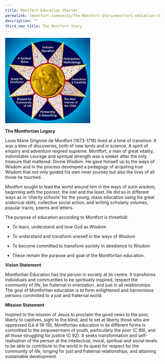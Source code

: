 ```yaml
---
title: Montfort Education Charter
permalink: /montfort-community/The-Montfort-Story/montfort-education-charter
description: ""
third_nav_title: The Montfort Story
---
```

<img src="/images/the_montfortian_charter.jpeg" 
     style="width:55%">


**The Montfortian Legacy**

Louis Marie Grignion de Montfort (1673-1716) lived at a time of transition. It was a time of discoveries, both of new lands and in science. A spirit of enquiry and adventure reigned supreme. Montfort, a man of great vitality, indomitable courage and spiritual strength was a seeker after the only treasure that mattered: Divine Wisdom. He gave himself up to the ways of Wisdom and in the process developed a pedagogy of acquiring true Wisdom that not only guided his own inner journey but also the lives of all those he touched.

Montfort sought to lead the world around him in the ways of such wisdom, beginning with the poorest, the lost and the least. He did so in different ways as in ‘charity schools’ for the young, mass education using his great oratorical skills, collective social action, and writing scholarly volumes, popular tracts, poems and letters.

  

The purpose of education according to Montfort is threefold:

*   To learn, understand and love God as Wisdom  
    
*   To understand and transform oneself in the ways of Wisdom  
    
*   To become committed to transform society in obedience to Wisdom  
    
*   These remain the purpose and goal of the Montfortian education.  
    

  

**Vision Statement**

Montfortian Education has the person in society at its centre. It transforms individuals and communities to be spiritually inspired, respect the community of life, be fraternal in orientation, and just in all relationships. The goal of Montfortian education is to form enlightened and harmonious persons committed to a just and fraternal world.

  

**Mission Statement**

Inspired to the mission of Jesus to proclaim the good news to the poor, liberty to captives, sight to the blind, and to set at liberty those who are oppressed (Lk.4:18-19), Montfortian education in its different forms is committed to the empowerment of youth, particularly the poor (C 89), and all those struggling for justice (C 92). It seeks transformation and self-realisation of the person at the intellectual, moral, spiritual and social levels to be able to contribute to the world in its quest for respect for the community of life, longing for just and fraternal relationships, and attaining sustainable development.
